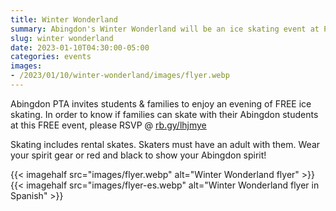 ```yaml
--- 
title: Winter Wonderland
summary: Abingdon's Winter Wonderland will be an ice skating event at Pentagon Row on Thursday, February 9.
slug: winter wonderland
date: 2023-01-10T04:30:00-05:00
categories: events
images: 
- /2023/01/10/winter-wonderland/images/flyer.webp
---
```


Abingdon PTA invites students & families to enjoy an evening of FREE ice skating. In order to know if families can skate with their Abingdon students at this FREE event, please RSVP @ [rb.gy/lhjmye](https://rb.gy/lhjmye)

Skating includes rental skates. Skaters must have an adult with them. Wear your spirit gear or red and black to show your Abingdon spirit!

{{< imagehalf src="images/flyer.webp" alt="Winter Wonderland flyer" >}}
{{< imagehalf src="images/flyer-es.webp" alt="Winter Wonderland flyer in Spanish" >}}